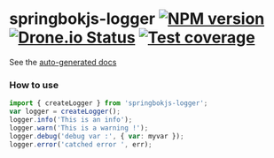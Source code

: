 springbokjs-logger [![NPM version][npm-image]][npm-url] [![Drone.io Status][droneio-image]][droneio-url] [![Test coverage][coveralls-image]][coveralls-url]
==================

See the [auto-generated docs](http://christophehurpeau.github.io/springbokjs-logger/docs/)

### How to use


```js
import { createLogger } from 'springbokjs-logger';
var logger = createLogger();
logger.info('This is an info');
logger.warn('This is a warning !');
logger.debug('debug var :', { var: myvar });
logger.error('catched error ', err);
```

[npm-image]: https://img.shields.io/npm/v/springbokjs-logger.svg?style=flat
[npm-url]: https://npmjs.org/package/springbokjs-logger
[droneio-image]: https://drone.io/github.com/christophehurpeau/springbokjs-logger/status.png
[droneio-url]: https://drone.io/github.com/christophehurpeau/springbokjs-logger/latest
[coveralls-image]: https://img.shields.io/coveralls/christophehurpeau/springbokjs-logger.svg?style=flat
[coveralls-url]: https://coveralls.io/r/christophehurpeau/springbokjs-logger?branch=master

